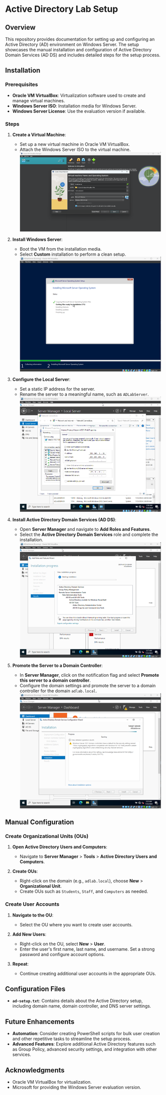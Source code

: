 # Active Directory Lab Setup

## Overview

This repository provides documentation for setting up and configuring an Active Directory (AD) environment on Windows Server. The setup showcases the manual installation and configuration of Active Directory Domain Services (AD DS) and includes detailed steps for the setup process.

## Installation

### Prerequisites

- **Oracle VM VirtualBox**: Virtualization software used to create and manage virtual machines.
- **Windows Server ISO**: Installation media for Windows Server.
- **Windows Server License**: Use the evaluation version if available.

### Steps

1. **Create a Virtual Machine**:
   - Set up a new virtual machine in Oracle VM VirtualBox.
   - Attach the Windows Server ISO to the virtual machine.
![Alt text](images/1.png)

2. **Install Windows Server**:
   - Boot the VM from the installation media.
   - Select **Custom** installation to perform a clean setup.
![Alt text](images/3.png)

3. **Configure the Local Server**:
   - Set a static IP address for the server.
   - Rename the server to a meaningful name, such as `ADLabServer`.
![Alt text](images/9.png)

4. **Install Active Directory Domain Services (AD DS)**:
   - Open **Server Manager** and navigate to **Add Roles and Features**.
   - Select the **Active Directory Domain Services** role and complete the installation.
![Alt text](images/4.png)

5. **Promote the Server to a Domain Controller**:
   - In **Server Manager**, click on the notification flag and select **Promote this server to a domain controller**.
   - Configure the domain settings and promote the server to a domain controller for the domain `adlab.local`.
![Alt text](images/5.png)

## Manual Configuration

### Create Organizational Units (OUs)

1. **Open Active Directory Users and Computers**:
   - Navigate to **Server Manager** > **Tools** > **Active Directory Users and Computers**.

2. **Create OUs**:
   - Right-click on the domain (e.g., `adlab.local`), choose **New** > **Organizational Unit**.
   - Create OUs such as `Students`, `Staff`, and `Computers` as needed.

### Create User Accounts

1. **Navigate to the OU**:
   - Select the OU where you want to create user accounts.

2. **Add New Users**:
   - Right-click on the OU, select **New** > **User**.
   - Enter the user's first name, last name, and username. Set a strong password and configure account options.

3. **Repeat**:
   - Continue creating additional user accounts in the appropriate OUs.

## Configuration Files

- **`ad-setup.txt`**: Contains details about the Active Directory setup, including domain name, domain controller, and DNS server settings.

## Future Enhancements

- **Automation**: Consider creating PowerShell scripts for bulk user creation and other repetitive tasks to streamline the setup process.
- **Advanced Features**: Explore additional Active Directory features such as Group Policy, advanced security settings, and integration with other services.

## Acknowledgments

- Oracle VM VirtualBox for virtualization.
- Microsoft for providing the Windows Server evaluation version.
